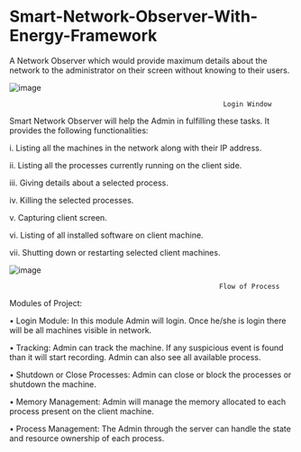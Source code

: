 # Smart-Network-Observer-With-Energy-Framework
A Network Observer which would provide maximum details about the network to the administrator on their screen without knowing to their users.


![image](https://user-images.githubusercontent.com/71875791/178744981-a9786fc8-363b-4b1c-964c-5929ccddeeb2.png)
                                                                                                
                                                         Login Window
 
 
 Smart Network Observer will help the Admin in fulfilling these tasks. It provides the following functionalities:

i.	Listing all the machines in the network along with their IP address.

ii.	Listing all the processes currently running on the client side.

iii.	Giving details about a selected process.

iv.	 Killing the selected processes.

v.	 Capturing client screen.

vi.	Listing of all installed software on client machine. 

vii.	Shutting down or restarting selected client machines.

![image](https://user-images.githubusercontent.com/71875791/178749391-70cfddef-149d-483d-b45c-88e470c760ae.png)

                                                        Flow of Process


Modules of Project:

•	Login Module:
In this module Admin will login. Once he/she is login there will be all machines visible in network.

•	Tracking:
Admin can track the machine. If any suspicious event is found than it will start recording. Admin can also see all available process.

•	Shutdown or Close Processes:
Admin can close or block the processes or shutdown the machine.	

•	Memory Management:
 	Admin will manage the memory allocated to each process present on the client machine.
  
•	Process Management:
  The Admin through the server can handle the state and resource ownership of each process.


